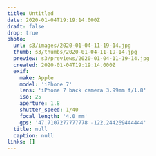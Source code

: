 ```yaml
---
title: Untitled
date: 2020-01-04T19:19:14.000Z
draft: false
drop: true
photo:
  url: s3/images/2020-01-04-11-19-14.jpg
  thumb: s3/thumbs/2020-01-04-11-19-14.jpg
  preview: s3/previews/2020-01-04-11-19-14.jpg
  created: 2020-01-04T19:19:14.000Z
  exif:
    make: Apple
    model: 'iPhone 7'
    lens: 'iPhone 7 back camera 3.99mm f/1.8'
    iso: 25
    aperture: 1.8
    shutter_speed: 1/40
    focal_length: '4.0 mm'
    gps: '47.7107277777778 -122.244269444444'
  title: null
  caption: null
links: []
---
```

